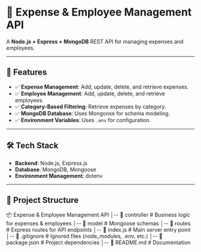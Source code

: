 # 📌 Expense & Employee Management API

A **Node.js + Express + MongoDB** REST API for managing expenses and employees.

---

## 🚀 Features
- ✅ **Expense Management**: Add, update, delete, and retrieve expenses.
- ✅ **Employee Management**: Add, update, delete, and retrieve employees.
- ✅ **Category-Based Filtering**: Retrieve expenses by category.
- ✅ **MongoDB Database**: Uses Mongoose for schema modeling.
- ✅ **Environment Variables**: Uses `.env` for configuration.

---

## 🛠 Tech Stack
- **Backend**: Node.js, Express.js
- **Database**: MongoDB, Mongoose
- **Environment Management**: dotenv

---
## 📂 Project Structure
📦 Expense & Employee Management API
│-- 📁 controller         # Business logic for expenses & employees
│-- 📁 model              # Mongoose schemas
│-- 📁 routes             # Express routes for API endpoints
│-- 📄 index.js           # Main server entry point
│-- 📄 .gitignore         # Ignored files (node_modules, .env, etc.)
│-- 📄 package.json       # Project dependencies
│-- 📄 README.md          # Documentation



